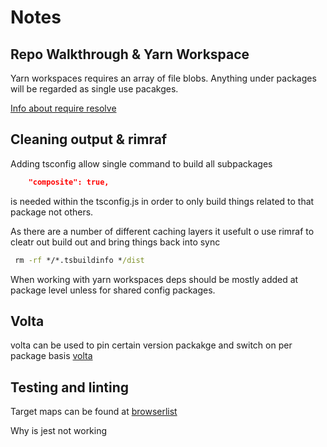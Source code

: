 # Notes

## Repo Walkthrough & Yarn Workspace

Yarn workspaces requires an array of file blobs. Anything under packages will be
regarded as single use pacakges.

[Info about require resolve](https://nodejs.org/api/modules.html#modules_all_together)

## Cleaning output & rimraf

Adding tsconfig allow single command to build all subpackages

```json
    "composite": true,
```

is needed within the tsconfig.js in order to only build things related to that
package not others.

As there are a number of different caching layers it usefult o use rimraf to
cleatr out build out and bring things back into sync

```cmd
 rm -rf */*.tsbuildinfo */dist
```

When working with yarn workspaces deps should be mostly added at package level
unless for shared config packages.

## Volta

volta can be used to pin certain version packakge and switch on per package
basis [volta](https://docs.volta.sh/)

## Testing and linting

Target maps can be found at
[browserlist](https://github.com/browserslist/browserslist)

Why is jest not working